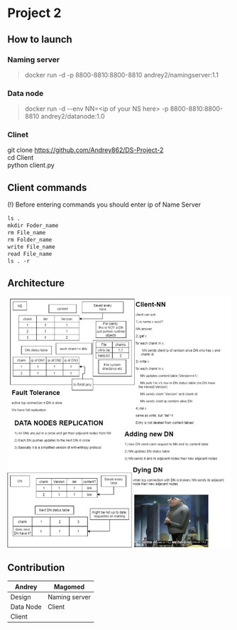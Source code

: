 # Project 2
## How to launch
### Naming server
>docker run -d -p 8800-8810:8800-8810 andrey2/namingserver:1.1
### Data node
>docker run -d --env NN=\<ip of your NS here\> -p 8800-8810:8800-8810 andrey2/datanode:1.0 
### Clinet
git clone https://github.com/Andrey862/DS-Project-2 <br/>
cd Client <br/>
python client.py
## Client commands
(!) Before entering commands you should enter ip of Name Server
```
ls .
mkdir Foder_name
rm File_name
rm Folder_name
write File_name
read File_name
ls . -r
```

## Architecture
![Architecture](./img/DS_P2.jpg)
## Contribution
Andrey | Magomed
------|------
Design | Naming server
Data Node | Client
Client | 